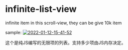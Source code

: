 # infinite-list-view
infinite item in this scroll-view, they can be give 10k item

sample:
<a href="https://ibb.co/C7kfz0s"><img src="https://i.ibb.co/C7kfz0s/2022-01-12-15-41-52.gif" alt="2022-01-12-15-41-52" border="0"></a>


这个是纯JS编写的无限项的列表。支持多少项由JS内存决定。

